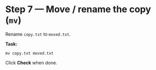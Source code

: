 # Step 7 — Move / rename the copy (`mv`)

Rename `copy.txt` to `moved.txt`.

**Task:**

```
mv copy.txt moved.txt
```

Click **Check** when done.